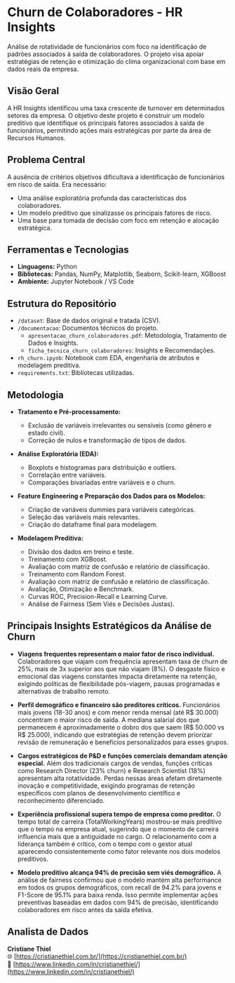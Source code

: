 # Churn de Colaboradores - HR Insights

Análise de rotatividade de funcionários com foco na identificação de padrões associados à saída de colaboradores. O projeto visa apoiar estratégias de retenção e otimização do clima organizacional com base em dados reais da empresa.

## Visão Geral

A HR Insights identificou uma taxa crescente de turnover em determinados setores da empresa. O objetivo deste projeto é construir um modelo preditivo que identifique os principais fatores associados à saída de funcionários, permitindo ações mais estratégicas por parte da área de Recursos Humanos.

## Problema Central

A ausência de critérios objetivos dificultava a identificação de funcionários em risco de saída. Era necessário:

- Uma análise exploratória profunda das características dos colaboradores.
- Um modelo preditivo que sinalizasse os principais fatores de risco.
- Uma base para tomada de decisão com foco em retenção e alocação estratégica.

## Ferramentas e Tecnologias

- **Linguagens:** Python
- **Bibliotecas:** Pandas, NumPy, Matplotlib, Seaborn, Scikit-learn, XGBoost
- **Ambiente:** Jupyter Notebook / VS Code

## Estrutura do Repositório

- `/dataset`: Base de dados original e tratada (CSV).
- `/documentacao`: Documentos técnicos do projeto.
  - `apresentacao_churn_colaboradores.pdf`: Metodologia, Tratamento de Dados e Insights.
  - `ficha_tecnica_churn_colaboradores`: Insights e Recomendações.
- `rh_churn.ipynb`: Notebook com EDA, engenharia de atributos e modelagem preditiva.
- `requirements.txt`: Bibliotecas utilizadas.

## Metodologia

- **Tratamento e Pré-processamento:**
  - Exclusão de variáveis irrelevantes ou sensíveis (como gênero e estado civil).
  - Correção de nulos e transformação de tipos de dados.

- **Análise Exploratória (EDA):**
  - Boxplots e histogramas para distribuição e outliers.
  - Correlação entre variáveis.
  - Comparações bivariadas entre variáveis e o churn.

- **Feature Engineering e Preparação dos Dados para os Modelos:**
  - Criação de variáveis dummies para variáveis categóricas.
  - Seleção das variáveis mais relevantes.
  - Criação do dataframe final para modelagem.

- **Modelagem Preditiva:**
  - Divisão dos dados em treino e teste.
  - Treinamento com XGBoost.
  - Avaliação com matriz de confusão e relatório de classificação.
  - Treinamento com Random Forest.
  - Avaliação com matriz de confusão e relatório de classificação.
  - Avaliação, Otimização e Benchmark.
  - Curvas ROC, Precision-Recall e Learning Curve.
  - Análise de Fairness (Sem Viés e Decisões Justas).


## Principais Insights Estratégicos da Análise de Churn

- **Viagens frequentes representam o maior fator de risco individual.** Colaboradores que viajam com frequência apresentam taxa de churn de 25%, mais de 3x superior aos que não viajam (8%). O desgaste físico e emocional das viagens constantes impacta diretamente na retenção, exigindo políticas de flexibilidade pós-viagem, pausas programadas e alternativas de trabalho remoto.

- **Perfil demográfico e financeiro são preditores críticos.** Funcionários mais jovens (18-30 anos) e com menor renda mensal (até R$ 30.000) concentram o maior risco de saída. A mediana salarial dos que permanecem é aproximadamente o dobro dos que saem (R$ 50.000 vs R$ 25.000), indicando que estratégias de retenção devem priorizar revisão de remuneração e benefícios personalizados para esses grupos.

- **Cargos estratégicos de P&D e funções comerciais demandam atenção especial.** Além dos tradicionais cargos de vendas, funções críticas como Research Director (23% churn) e Research Scientist (18%) apresentam alta rotatividade. Perdas nessas áreas afetam diretamente inovação e competitividade, exigindo programas de retenção específicos com planos de desenvolvimento científico e reconhecimento diferenciado.

- **Experiência profissional supera tempo de empresa como preditor.** O tempo total de carreira (TotalWorkingYears) mostrou-se mais preditivo que o tempo na empresa atual, sugerindo que o momento de carreira influencia mais que a antiguidade no cargo. O relacionamento com a liderança também é crítico, com o tempo com o gestor atual aparecendo consistentemente como fator relevante nos dois modelos preditivos.

- **Modelo preditivo alcança 94% de precisão sem viés demográfico.** A análise de fairness confirmou que o modelo mantém alta performance em todos os grupos demográficos, com recall de 94.2% para jovens e F1-Score de 95.1% para baixa renda. Isso permite implementar ações preventivas baseadas em dados com 94% de precisão, identificando colaboradores em risco antes da saída efetiva.

## Analista de Dados

**Cristiane Thiel**  
🌐 [https://cristianethiel.com.br/](https://cristianethiel.com.br/)  
🔗 [https://www.linkedin.com/in/cristianethiel/](https://www.linkedin.com/in/cristianethiel/)
